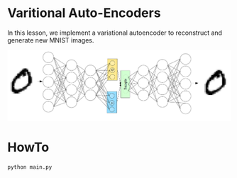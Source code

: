# Varitional Auto-Encoders

In this lesson, we implement a variational autoencoder to reconstruct and generate new MNIST images.

![](variational_autoencoder.png)

# HowTo

```
python main.py
```